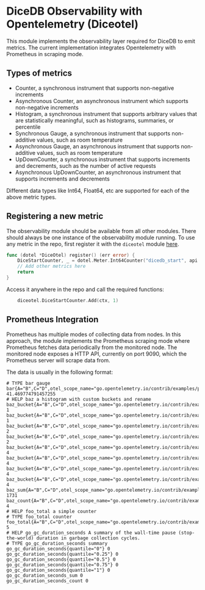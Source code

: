 # DiceDB Observability with Opentelemetry (Diceotel)

This module implements the observability layer required for DiceDB to emit metrics.
The current implementation integrates Opentelemetry with Prometheus in scraping mode.

## Types of metrics
- Counter, a synchronous instrument that supports non-negative increments
- Asynchronous Counter, an asynchronous instrument which supports non-negative increments
- Histogram, a synchronous instrument that supports arbitrary values that are statistically meaningful, such as histograms, summaries, or percentile
- Synchronous Gauge, a synchronous instrument that supports non-additive values, such as room temperature
- Asynchronous Gauge, an asynchronous instrument that supports non-additive values, such as room temperature
- UpDownCounter, a synchronous instrument that supports increments and decrements, such as the number of active requests
- Asynchronous UpDownCounter, an asynchronous instrument that supports increments and decrements

Different data types like Int64, Float64, etc are supported for each of the above metric types.

## Registering a new metric

The observability module should be available from all other modules. There should always
be one instance of the observability module running.
To use any metric in the repo, first register it with the `diceotel` module [here](/internal/diceotel/metrics.go).
```go
func (dotel *DiceOtel) register() (err error) {
	DiceStartCounter, _ = dotel.Meter.Int64Counter("dicedb_start", api.WithDescription("A counter for the start of the DiceDB server"))
	// Add other metrics here
	return
}
```

Access it anywhere in the repo and call the required functions:
```go
	diceotel.DiceStartCounter.Add(ctx, 1)
```

## Prometheus Integration
Prometheus has multiple modes of collecting data from nodes. In this approach, the module
implements the Prometheus scraping mode where Prometheus fetches data periodically from the
monitored node. The monitored node exposes a HTTP API, currently on port 9090, which the Prometheus
server will scrape data from.

The data is usually in the following format:
```# HELP bar a fun little gauge                                                                                                                                                               
# TYPE bar gauge                                                                                                                                                                            
bar{A="B",C="D",otel_scope_name="go.opentelemetry.io/contrib/examples/prometheus",otel_scope_version=""} 41.469774791457255                                                                 
# HELP baz a histogram with custom buckets and rename
baz_bucket{A="B",C="D",otel_scope_name="go.opentelemetry.io/contrib/examples/prometheus",otel_scope_version="",le="64"} 1 
baz_bucket{A="B",C="D",otel_scope_name="go.opentelemetry.io/contrib/examples/prometheus",otel_scope_version="",le="128"} 1
baz_bucket{A="B",C="D",otel_scope_name="go.opentelemetry.io/contrib/examples/prometheus",otel_scope_version="",le="256"} 2
baz_bucket{A="B",C="D",otel_scope_name="go.opentelemetry.io/contrib/examples/prometheus",otel_scope_version="",le="512"} 2
baz_bucket{A="B",C="D",otel_scope_name="go.opentelemetry.io/contrib/examples/prometheus",otel_scope_version="",le="1024"} 4
baz_bucket{A="B",C="D",otel_scope_name="go.opentelemetry.io/contrib/examples/prometheus",otel_scope_version="",le="2048"} 4
baz_bucket{A="B",C="D",otel_scope_name="go.opentelemetry.io/contrib/examples/prometheus",otel_scope_version="",le="4096"} 4
baz_bucket{A="B",C="D",otel_scope_name="go.opentelemetry.io/contrib/examples/prometheus",otel_scope_version="",le="+Inf"} 4
baz_sum{A="B",C="D",otel_scope_name="go.opentelemetry.io/contrib/examples/prometheus",otel_scope_version=""} 1731                                                                           
baz_count{A="B",C="D",otel_scope_name="go.opentelemetry.io/contrib/examples/prometheus",otel_scope_version=""} 4
# HELP foo_total a simple counter
# TYPE foo_total counter
foo_total{A="B",C="D",otel_scope_name="go.opentelemetry.io/contrib/examples/prometheus",otel_scope_version=""} 5
# HELP go_gc_duration_seconds A summary of the wall-time pause (stop-the-world) duration in garbage collection cycles.
# TYPE go_gc_duration_seconds summary
go_gc_duration_seconds{quantile="0"} 0
go_gc_duration_seconds{quantile="0.25"} 0
go_gc_duration_seconds{quantile="0.5"} 0
go_gc_duration_seconds{quantile="0.75"} 0
go_gc_duration_seconds{quantile="1"} 0
go_gc_duration_seconds_sum 0
go_gc_duration_seconds_count 0
```

